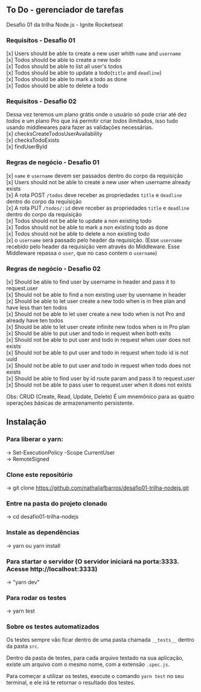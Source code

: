## To Do - gerenciador de tarefas
Desafio 01 da trilha Node.js - Ignite Rocketseat  

### Requisitos - Desafio 01
[x] Users should be able to create a new user whith `name` and `username`  
[x] Todos should be able to create a new todo  
[x] Todos should be able to list all user's todos  
[x] Todos should be able to update a todo(`title` and `deadline`)  
[x] Todos should be able to mark a todo as done  
[x] Todos should be able to delete a todo  

### Requisitos - Desafio 02
Dessa vez teremos um plano grátis onde o usuário só pode criar até dez *todos* e um plano Pro que irá permitir criar *todos* ilimitados, isso tudo usando middlewares para fazer as validações necessárias.  
[x] checksCreateTodosUserAvailability  
[x] checksTodoExists  
[x] findUserById  

### Regras de negócio - Desafio 01  
[x] `name` e `username` devem ser passados dentro do corpo da requisição  
[x] Users should not be able to create a new user when username already exists  
[x] A rota POST `/todos` deve receber  as propriedades  `title` e `deadline` dentro do corpo da requisição  
[x] A rota PUT `/todos/:id` deve receber as propriedades `title` e `deadline` dentro do corpo da requisição  
[x] Todos should not be able to update a non existing todo  
[x] Todos should not be able to mark a non existing todo as done  
[x] Todos should not be able to delete a non existing todo  
[x] o `username` será passado pelo header da requisição. (Esse `username` recebido pelo header da requisição vem através do Middleware. Esse Middleware repassa o `user`, que no caso contem o `username`) 

### Regras de negócio - Desafio 02  
[x] Should be able to find user by username in header and pass it to request.user  
[x] Should not be able to find a non existing user by username in header  
[x] Should be able to let user create a new todo when is in free plan and have less than ten todos  
[x] Should not be able to let user create a new todo when is not Pro and already have ten todos  
[x] Should be able to let user create infinite new todos when is in Pro plan  
[x] Should be able to put user and todo in request when both exits  
[x] Should not be able to put user and todo in request when user does not exists  
[x] Should not be able to put user and todo in request when todo id is not uuid  
[x] Should not be able to put user and todo in request when todo does not exists  
[x] Should be able to find user by id route param and pass it to request.user  
[x] Should not be able to pass user to request.user when it does not exists  
 
Obs: CRUD (Create, Read, Update, Delete) É um mnemônico para as quatro operações básicas de armazenamento persistente.  


## Instalação  
### Para liberar o yarn:  
-> Set-ExecutionPolicy -Scope CurrentUser  
-> RemoteSigned 

### Clone este repositório
-> git clone https://github.com/nathaliafbarros/desafio01-trilha-nodejs.git
### Entre na pasta do projeto clonado
-> cd desafio01-trilha-nodejs
### Instale as dependências
-> yarn ou yarn install
### Para startar o servidor (O servidor iniciará na porta:3333. Acesse http://localhost:3333)
-> "yarn dev" 
### Para rodar os testes
-> yarn test

### Sobre os testes automatizados
Os testes sempre vão ficar dentro de uma pasta chamada `__tests__` dentro da pasta `src`.

Dentro da pasta de testes, para cada arquivo testado na sua aplicação, existe um arquivo com o mesmo nome, com a extensão `.spec.js`.

Para começar a utilizar os testes, execute o comando `yarn test` no seu terminal, e ele irá te retornar o resultado dos testes.




